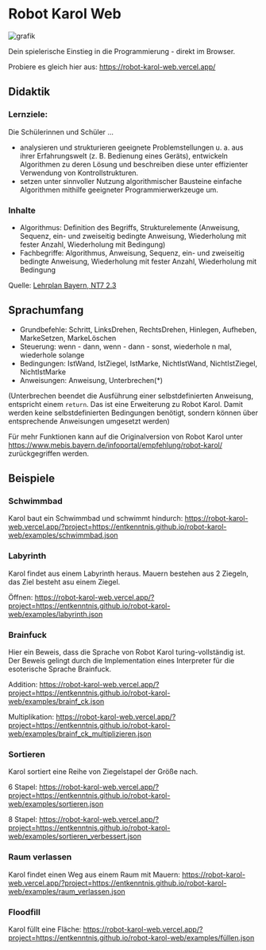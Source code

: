# Robot Karol Web

![grafik](https://user-images.githubusercontent.com/13507950/128488062-3c1bdba3-0992-4354-b944-7f1af8ca1fa1.png)

Dein spielerische Einstieg in die Programmierung - direkt im Browser.

Probiere es gleich hier aus: https://robot-karol-web.vercel.app/

## Didaktik

### Lernziele:

Die Schülerinnen und Schüler ...

- analysieren und strukturieren geeignete Problemstellungen u. a. aus ihrer Erfahrungswelt (z. B. Bedienung eines Geräts), entwickeln Algorithmen zu deren Lösung und beschreiben diese unter effizienter Verwendung von Kontrollstrukturen.
- setzen unter sinnvoller Nutzung algorithmischer Bausteine einfache Algorithmen mithilfe geeigneter Programmierwerkzeuge um. 

### Inhalte

- Algorithmus: Definition des Begriffs, Strukturelemente (Anweisung, Sequenz, ein- und zweiseitig bedingte Anweisung, Wiederholung mit fester Anzahl, Wiederholung mit Bedingung)
- Fachbegriffe: Algorithmus, Anweisung, Sequenz, ein- und zweiseitig bedingte Anweisung, Wiederholung mit fester Anzahl, Wiederholung mit Bedingung 

Quelle: [Lehrplan Bayern, NT7 2.3](https://www.lehrplanplus.bayern.de/fachlehrplan/gymnasium/7/nt_gym)

## Sprachumfang

- Grundbefehle: Schritt, LinksDrehen, RechtsDrehen, Hinlegen, Aufheben, MarkeSetzen, MarkeLöschen
- Steuerung: wenn - dann, wenn - dann - sonst, wiederhole n mal, wiederhole solange
- Bedingungen: IstWand, IstZiegel, IstMarke, NichtIstWand, NichtIstZiegel, NichtIstMarke
- Anweisungen: Anweisung, Unterbrechen(*)

(Unterbrechen beendet die Ausführung einer selbstdefinierten Anweisung, entspricht einem `return`. Das ist eine Erweiterung zu Robot Karol. Damit werden keine selbstdefinierten Bedingungen benötigt, sondern können über entsprechende Anweisungen umgesetzt werden)

Für mehr Funktionen kann auf die Originalversion von Robot Karol unter https://www.mebis.bayern.de/infoportal/empfehlung/robot-karol/ zurückgegriffen werden.

## Beispiele

### Schwimmbad

Karol baut ein Schwimmbad und schwimmt hindurch: https://robot-karol-web.vercel.app/?project=https://entkenntnis.github.io/robot-karol-web/examples/schwimmbad.json

### Labyrinth

Karol findet aus einem Labyrinth heraus. Mauern bestehen aus 2 Ziegeln, das Ziel besteht asu einem Ziegel.

Öffnen: https://robot-karol-web.vercel.app/?project=https://entkenntnis.github.io/robot-karol-web/examples/labyrinth.json

### Brainfuck

Hier ein Beweis, dass die Sprache von Robot Karol turing-vollständig ist. Der Beweis gelingt durch die Implementation eines Interpreter für die esoterische Sprache Brainfuck.

Addition: https://robot-karol-web.vercel.app/?project=https://entkenntnis.github.io/robot-karol-web/examples/brainf_ck.json

Multiplikation: https://robot-karol-web.vercel.app/?project=https://entkenntnis.github.io/robot-karol-web/examples/brainf_ck_multiplizieren.json

### Sortieren

Karol sortiert eine Reihe von Ziegelstapel der Größe nach.

6 Stapel: https://robot-karol-web.vercel.app/?project=https://entkenntnis.github.io/robot-karol-web/examples/sortieren.json

8 Stapel: https://robot-karol-web.vercel.app/?project=https://entkenntnis.github.io/robot-karol-web/examples/sortieren_verbessert.json

### Raum verlassen

Karol findet einen Weg aus einem Raum mit Mauern: https://robot-karol-web.vercel.app/?project=https://entkenntnis.github.io/robot-karol-web/examples/raum_verlassen.json

### Floodfill

Karol füllt eine Fläche: https://robot-karol-web.vercel.app/?project=https://entkenntnis.github.io/robot-karol-web/examples/füllen.json
